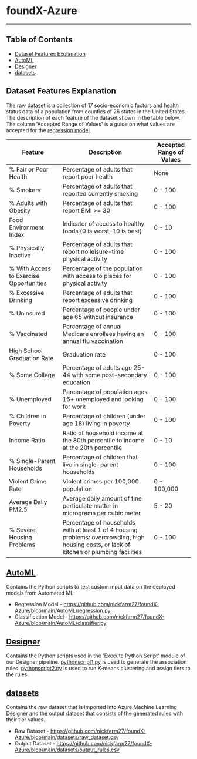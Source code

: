 # foundX-Azure
- - - -
## Table of Contents
- [Dataset Features Explanation](#Dataset-Features-Explanation)
- [AutoML](#AutoML)
- [Designer](#Designer)
- [datasets](#datasets)

## Dataset Features Explanation
The [raw dataset](https://github.com/nickfarm27/foundX-Azure/blob/main/datasets/raw_dataset.csv) is a collection of 17 socio-economic factors and health status data of a population from counties of 26 states in the United States. The description of each feature of the dataset shown in the table below. The column 'Accepted Range of Values' is a guide on what values are accepted for the [regression model](https://github.com/nickfarm27/foundX-Azure/blob/main/AutoML/regression.py).

Feature  | Description | Accepted Range of Values
------------- | ------------- | -------------
% Fair or Poor Health | Percentage of adults that report poor health | None
% Smokers | Percentage of adults that reported currently smoking | 0 - 100
% Adults with Obesity | Percentage of adults that report BMI >= 30 | 0 - 100
Food Environment Index | Indicator of access to healthy foods (0 is worst, 10 is best) | 0 - 10
% Physically Inactive | Percentage of adults that report no leisure-time physical activity | 0 - 100
% With Access to Exercise Opportunities | Percentage of the population with access to places for physical activity | 0 - 100
% Excessive Drinking | Percentage of adults that report excessive drinking | 0 - 100
% Uninsured | Percentage of people under age 65 without insurance | 0 - 100
% Vaccinated | Percentage of annual Medicare enrollees having an annual flu vaccination | 0 - 100
High School Graduation Rate | Graduation rate | 0 - 100
% Some College | Percentage of adults age 25-44 with some post-secondary education | 0 - 100
% Unemployed | Percentage of population ages 16+ unemployed and looking for work | 0 - 100
% Children in Poverty | Percentage of children (under age 18) living in poverty | 0 - 100
Income Ratio | Ratio of household income at the 80th percentile to income at the 20th percentile | 0 - 10
% Single-Parent Households | Percentage of children that live in single-parent households | 0 - 100
Violent Crime Rate | Violent crimes per 100,000 population | 0 - 100,000
Average Daily PM2.5 | Average daily amount of fine particulate matter in micrograms per cubic meter | 5 - 20
% Severe Housing Problems | Percentage of households with at least 1 of 4 housing problems: overcrowding, high housing costs, or lack of kitchen or plumbing facilities | 0 - 100

## [AutoML](https://github.com/nickfarm27/foundX-Azure/tree/main/AutoML)
Contains the Python scripts to test custom input data on the deployed models from Automated ML.
- Regression Model - https://github.com/nickfarm27/foundX-Azure/blob/main/AutoML/regression.py
- Classification Model - https://github.com/nickfarm27/foundX-Azure/blob/main/AutoML/classifier.py

## [Designer](https://github.com/nickfarm27/foundX-Azure/tree/main/Designer)
Contains the Python scripts used in the 'Execute Python Script' module of our Designer pipeline.
[pythonscript1.py](https://github.com/nickfarm27/foundX-Azure/blob/main/Designer/pythonscript1.py) is used to generate the association rules.
[pythonscript2.py](https://github.com/nickfarm27/foundX-Azure/blob/main/Designer/pythonscript2.py) is used to run K-means clustering and assign tiers to the rules.

## [datasets](https://github.com/nickfarm27/foundX-Azure/tree/main/datasets)
Contains the raw dataset that is imported into Azure Machine Learning Designer and the output dataset that consists of the generated rules with their tier values.
- Raw Dataset - https://github.com/nickfarm27/foundX-Azure/blob/main/datasets/raw_dataset.csv
- Output Dataset - https://github.com/nickfarm27/foundX-Azure/blob/main/datasets/output_rules.csv
